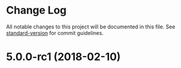 # Change Log

All notable changes to this project will be documented in this file. See [standard-version](https://github.com/conventional-changelog/standard-version) for commit guidelines.

<a name="5.0.0-rc1"></a>
# 5.0.0-rc1 (2018-02-10)
